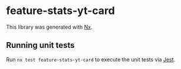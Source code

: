 # feature-stats-yt-card

This library was generated with [Nx](https://nx.dev).

## Running unit tests

Run `nx test feature-stats-yt-card` to execute the unit tests via [Jest](https://jestjs.io).
